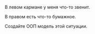 В левом кармане у меня что-то звенит.

В правом есть что-то бумажное.

Создайте ООП модель этой ситуации.